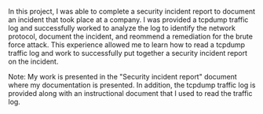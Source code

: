 In this project, I was able to complete a security incident report to document an incident that took place at a company. I was provided a tcpdump traffic log and successfully worked to analyze the log to identify the network protocol, document the incident, and reommend a remediation for the brute force attack. This experience allowed me to learn how to read a tcpdump traffic log and work to successfully put together a security incident report on the incident.  

Note: My work is presented in the "Security incident report" document where my documentation is presented. In addition, the tcpdump traffic log is provided along with an instructional document that I used to read the traffic log.
